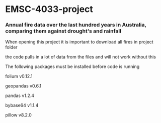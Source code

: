 
# EMSC-4033-project
### Annual fire data over the last hundred years in Australia, comparing them against drought's and rainfall

When opening this project it is important to download all fires in project folder

the code pulls in a lot of data from the files and will not work without this

The following packages must be installed before code is running

folium v0.12.1
  
geopandas v0.6.1
  
pandas v1.2.4
  
bybase64 v1.1.4
  
pillow v8.2.0
  

